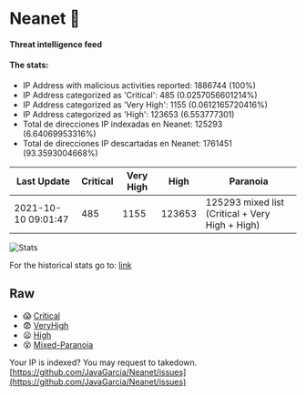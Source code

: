 # Neanet :hocho:
#### Threat intelligence feed
#### The stats:

- IP Address with malicious activities reported: 1886744 (100%)
- IP Address categorized as 'Critical':  485 (0.0257056601214%)
- IP Address categorized as 'Very High':  1155 (0.0612165720416%)
- IP Address categorized as 'High':  123653 (6.553777301)
- Total de direcciones IP indexadas en Neanet:  125293 (6.64069953316%)
- Total de direcciones IP descartadas en Neanet:  1761451 (93.3593004668%)

| Last Update | Critical | Very High | High | Paranoia |
| --- | --- | --- | --- | --- |
| 2021-10-10 09:01:47 | 485 | 1155 | 123653 | 125293 mixed list (Critical + Very High + High)|

![Stats](https://docs.google.com/spreadsheets/d/e/2PACX-1vSnaNMIXVabIpDJjufMlzH7poXnshF3mgd8Is1g9ytUEzVsP5my4Trn8f-xkoLLQ38xpL3HtmUexLo6/pubchart?oid=501124687&format=image)

For the historical stats go to: [link](/stats.csv)
## Raw
- :scream: [Critical](https://raw.githubusercontent.com/JavaGarcia/Neanet/master/blacklists/neanet_critical.txt)
- :fearful: [VeryHigh](https://raw.githubusercontent.com/JavaGarcia/Neanet/master/blacklists/neanet_veryHigh.txtt)
- :frowning: [High](https://raw.githubusercontent.com/JavaGarcia/Neanet/master/blacklists/neanet_high.txt)
- :dizzy_face: [Mixed-Paranoia](https://raw.githubusercontent.com/JavaGarcia/Neanet/master/blacklists/neanet_all.txt)


Your IP is indexed? You may request to takedown. [https://github.com/JavaGarcia/Neanet/issues](https://github.com/JavaGarcia/Neanet/issues)













































































































































































































































































































































































































































































































































































































































































































































































































































































































































































































































































































































































































































































































































































































































































































































































































































































































































































































































































































































































































































































































































































































































































































































































































































































































































































































































































































































































































































































































































































































































































































































































































































































































































































































































































































































































































































































































































































































































































































































































































































































































































































































































































































































































































































































































































































































































































































































































































































































































































































































































































































































































































































































































































































































































































































































































































































































































































































































































































































































































































































































































































































































































































































































































































































































































































































































































































































































































































































































































































































































































































































































































































































































































































































































































































































































































































































































































































































































































































































































































































































































































































































































































































































































































































































































































































































































































































































































































































































































































































































































































































































































































































































































































































































































































































































































































